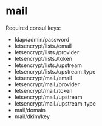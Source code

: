 # mail

Required consul keys:
* ldap/admin/password
* letsencrypt/lists.<domain>/email
* letsencrypt/lists.<domain>/provider
* letsencrypt/lists.<domain>/token
* letsencrypt/lists.<domain>/upstream
* letsencrypt/lists.<domain>/upstream_type
* letsencrypt/mail.<domain>/email
* letsencrypt/mail.<domain>/provider
* letsencrypt/mail.<domain>/token
* letsencrypt/mail.<domain>/upstream
* letsencrypt/mail.<domain>/upstream_type
* mail/domain
* mail/dkim/key
